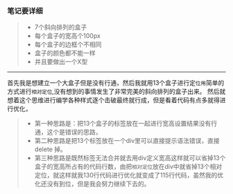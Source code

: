 ### 笔记要详细
> * 7个斜向排列的盒子
> * 每个盒子的宽高个100px
> * 每个盒子的边框个不相同
> * 盒子的颜色都不能一样
> * 并且要做出一个X型

---
首先我是想建立一个大盒子但是没有行通，然后我就用13个盒子进行定`位用`简单的方式进行`相对定位`,没有想到的事情发生了非常完美的斜向排列的盒子出来。
然后就想着这个思维进行编学各种样式逐个击破最终就行成，但是看着代码有点多就得进行优化，
> * 第一种思路是：把13个盒子的标签放在一起进行宽高设置结果没有行通，这个是错误的思路，
> * 第二种思路是把13个标签放在一个div里可以直接提示语法错误，直接 delete 掉。
> * 第三种思路是既然标签无法合并就去用div定义宽高这样就可以省掉13个盒子的宽高所占有的代码行数，由把`相对定位`放在div中就省掉13个相对定位，就这样就我130行代码进行优化就变成了115行代码，虽然我的优化还没有到位，但是我会努力继续下去的。